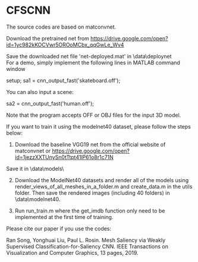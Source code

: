 # CFSCNN
The source codes are based on matconvnet.

Download the pretrained net from
https://drive.google.com/open?id=1yc982kKOCVwr5OROoMCbx_qqGwLe_Wv4

Save the downloaded net file 'net-deployed.mat' in \data\deploynet\
For a demo, simply implement the following lines in MATLAB command window

setup;
sa1 = cnn_output_fast('skateboard.off');

You can also input a scene:

sa2 = cnn_output_fast('human.off');

Note that the program accepts OFF or OBJ files for the input 3D model.

If you want to train it using the modelnet40 dataset, please follow the steps below:
1. Download the baseline VGG19 net from the official website of matconvnet or
https://drive.google.com/open?id=1jezzXXTUnySn0tTtpt41lP61o8r1c71N

Save it in \data\models\

2. Download the ModelNet40 datasets and render all of the models using render_views_of_all_meshes_in_a_folder.m and create_data.m in the utils folder. Then save the rendered images (including 40 folders) in \data\modelnet40.

3. Run run_train.m where the get_imdb function only need to be implemented at the first time of training.

Please cite our paper if you use the codes:

Ran Song, Yonghuai Liu, Paul L. Rosin. Mesh Saliency via Weakly Supervised Classification-for-Saliency CNN. IEEE Transactions on Visualization and Computer Graphics, 13 pages, 2019.
